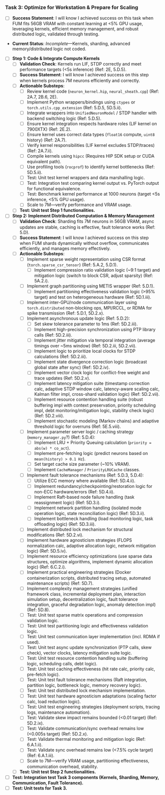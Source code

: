 
### Task 3: Optimize for Workstation & Prepare for Scaling
- [ ] **Success Statement**: I will know I achieved success on this task when FUM fits 56GB VRAM with constant learning at <5% GPU usage, leveraging kernels, efficient memory management, and robust distributed logic, validated through testing.
- **Current Status**: *Incomplete*—Kernels, sharding, advanced memory/distributed logic not coded.

- [ ] **Step 1: Code & Integrate Compute Kernels**
  - [ ] **Validation Check**: Kernels run LIF, STDP correctly and meet performance targets (<5s inference) (Ref: 2E, 5.D.5).
  - [ ] **Success Statement**: I will know I achieved success on this step when kernels process 7M neurons efficiently and correctly.
  - [ ] **Actionable Substeps**:
    - [ ] Review kernel code (`neuron_kernel.hip`, `neural_sheath.cpp`) (Ref: 2A.7, 2B.6, 2E).
    - [ ] Implement Python wrappers/bindings using `ctypes` or `torch.utils.cpp_extension` (Ref: 5.D.5, 5D.5.ii).
    - [ ] Integrate wrappers into `UnifiedNeuronModel` / STDP handler with backend switching logic (Ref: 5.D.5).
    - [ ] Ensure kernel integration respects hardware roles (LIF kernel on 7900XTX) (Ref: 2E.2).
    - [ ] Ensure kernel uses correct data types (`float16` compute, `uint8` history) (Ref: 2A.7).
    - [ ] Verify kernel responsibilities (LIF kernel excludes STDP/traces) (Ref: 2A.7.ii).
    - [ ] Compile kernels using `hipcc` (Requires HIP SDK setup or CUDA equivalent path).
    - [ ] Use profiling tools (`rocprof`) to identify kernel bottlenecks (Ref: 5D.5.ii).
    - [ ] Test: Unit test kernel wrappers and data marshalling logic.
    - [ ] Test: Integration test comparing kernel output vs. PyTorch output for functional equivalence.
    - [ ] Test: Benchmark kernel performance at 1000 neurons (target <5s inference, <5% GPU usage).
    - [ ] Scale to 7M—verify performance and VRAM usage.
  - [ ] **Test: Unit test Step 1 functionalities.**

- [ ] **Step 2: Implement Distributed Computation & Memory Management**
  - [ ] **Validation Check**: Sharding fits 7M neurons in 56GB VRAM, async updates are stable, caching is effective, fault tolerance works (Ref: 5.D).
  - [ ] **Success Statement**: I will know I achieved success on this step when FUM shards dynamically without overflow, communicates efficiently, and manages memory effectively.
  - [ ] **Actionable Substeps**:
    - [ ] Implement sparse weight representation using CSR format (`torch.sparse_csr_tensor`) (Ref: 5.A.2, 5.D.1).
        - [ ] Implement compression ratio validation logic (~9:1 target) and mitigation logic (switch to block CSR, adjust sparsity) (Ref: 5A.2.i).
    - [ ] Implement graph partitioning using METIS wrapper (Ref: 5.D.1).
        - [ ] Implement partitioning effectiveness validation logic (>95% target) and test on heterogeneous hardware (Ref: 5D.1.iii).
    - [ ] Implement inter-GPU/node communication layer using `torch.distributed` non-blocking ops, MPI/RCCL, or RDMA for spike transmission (Ref: 5.D.1, 5D.2.x).
    - [ ] Implement asynchronous update logic (Ref: 5.D.2):
        - [ ] Set skew tolerance parameter to 1ms (Ref: 5D.2.iii).
        - [ ] Implement high-precision synchronization using PTP library calls (Ref: 5D.2.iii).
        - [ ] Implement jitter mitigation via temporal integration (average timings over ~5ms window) (Ref: 5D.2.iii, 5D.2.vii).
        - [ ] Implement logic to prioritize local clocks for STDP calculations (Ref: 5D.2.iii).
        - [ ] Implement state divergence correction logic (broadcast global state after sync) (Ref: 5D.2.iv).
        - [ ] Implement vector clock logic for conflict-free weight and trace updates (Ref: 5D.2.v).
        - [ ] Implement latency mitigation suite (timestamp correction calc, adaptive STDP window calc, latency-aware scaling calc, Kalman filter impl, cross-shard validation logic) (Ref: 5D.2.vii).
        - [ ] Implement resource contention handling suite (robust buffering impl with context preservation, priority scheduling impl, debt monitoring/mitigation logic, stability check logic) (Ref: 5D.2.viii).
        - [ ] Implement stochastic modeling (Markov chains) and adaptive threshold logic for overruns (Ref: 5E.5.viii).
    - [ ] Implement parameter server logic / caching strategy (`memory_manager.py`?) (Ref: 5.D.4):
        - [ ] Implement LRU + Priority Queuing calculation (`priority = abs(w) * co_act`).
        - [ ] Implement pre-fetching logic (predict neurons based on `mean(history) > 0.1 Hz`).
        - [ ] Set target cache size parameter (~10% VRAM).
        - [ ] Implement `CacheManager` / `PriorityLRUCache` classes.
    - [ ] Implement fault tolerance mechanisms (Ref: 5.D.3, 5.D.4):
        - [ ] Utilize ECC memory where available (Ref: 5D.4.ii).
        - [ ] Implement redundancy/checkpointing/restoration logic for non-ECC hardware/errors (Ref: 5D.4.ii).
        - [ ] Implement Raft-based node failure handling (task reassignment logic) (Ref: 5D.3.i).
        - [ ] Implement network partition handling (isolated mode operation logic, state reconciliation logic) (Ref: 5D.3.ii).
        - [ ] Implement bottleneck handling (load monitoring logic, task offloading logic) (Ref: 5D.3.iii).
    - [ ] Implement distributed lock mechanism for structural modifications (Ref: 5D.2.vi).
    - [ ] Implement hardware agnosticism strategies (FLOPS normalization calc, adaptive allocation logic, network mitigation logic) (Ref: 5D.5.iv).
    - [ ] Implement resource efficiency optimizations (use sparse data structures, optimize algorithms, implement dynamic allocation logic) (Ref: 6.C.2.i).
    - [ ] Implement practical engineering strategies (Docker containerization scripts, distributed tracing setup, automated maintenance scripts) (Ref: 5D.7).
    - [ ] Implement complexity management strategies (unified framework class, incremental deployment plan, interaction simulation setup, decentralization logic, fault tolerance integration, graceful degradation logic, anomaly detection impl) (Ref: 5D.8).
    - [ ] Test: Unit test sparse matrix operations and compression validation logic.
    - [ ] Test: Unit test partitioning logic and effectiveness validation logic.
    - [ ] Test: Unit test communication layer implementation (incl. RDMA if used).
    - [ ] Test: Unit test async update synchronization (PTP calls, skew check), vector clocks, latency mitigation suite logic.
    - [ ] Test: Unit test resource contention handling suite (buffering logic, scheduling calls, debt logic).
    - [ ] Test: Unit test caching effectiveness (hit rate calc, priority calc, pre-fetch logic).
    - [ ] Test: Unit test fault tolerance mechanisms (Raft integration, partition logic, bottleneck logic, memory recovery logic).
    - [ ] Test: Unit test distributed lock mechanism implementation.
    - [ ] Test: Unit test hardware agnosticism adaptations (scaling factor calc, load reduction logic).
    - [ ] Test: Unit test engineering strategies (deployment scripts, tracing logs, maintenance automation).
    - [ ] Test: Validate skew impact remains bounded (<0.01 target) (Ref: 5D.2.ix).
    - [ ] Test: Validate communication/sync overhead remains low (<0.005s target) (Ref: 5D.2.x).
    - [ ] Test: Validate thermal monitoring and mitigation logic (Ref: 6.A.1.ii).
    - [ ] Test: Validate sync overhead remains low (<7.5% cycle target) (Ref: 6.A.1.iii).
    - [ ] Scale to 7M—verify VRAM usage, partitioning effectiveness, communication overhead, stability.
  - [ ] **Test: Unit test Step 2 functionalities.**

- [ ] **Test: Integration test Task 3 components (Kernels, Sharding, Memory, Communication, Fault Tolerance).**
- [ ] **Test: Unit tests for Task 3.**